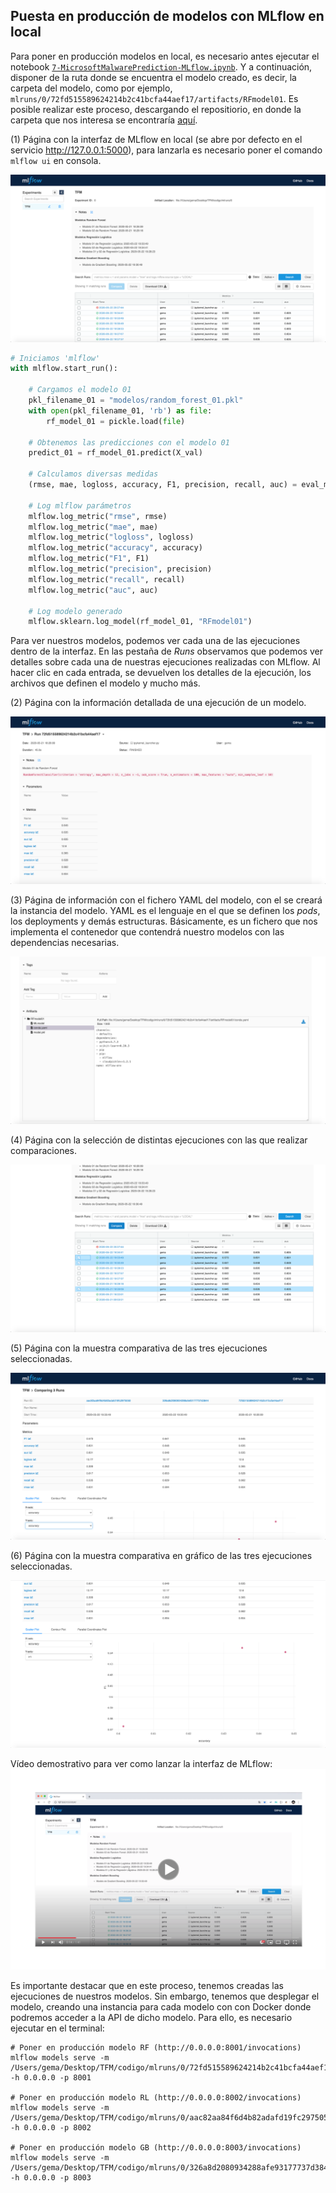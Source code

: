 ## Puesta en producción de modelos con MLflow en local

Para poner en producción modelos en local, es necesario antes ejecutar el notebook [`7-MicrosoftMalwarePrediction-MLflow.ipynb`](https://github.com/Gecofer/TFM_1920/blob/master/notebooks/7-MicrosoftMalwarePrediction-MLflow.ipynb). Y a continuación, disponer de la ruta donde se encuentra el modelo creado, es decir, la carpeta del modelo, como por ejemplo, `mlruns/0/72fd515589624214b2c41bcfa44aef17/artifacts/RFmodel01`. Es posible realizar este proceso, descargando el repositiorio, en donde la carpeta que nos interesa se encontraría [aquí](https://github.com/Gecofer/TFM_1920/tree/master/mlruns/0/326a8d2080934288afe93177737d3844/artifacts/GBmodel).

(1) Página con la interfaz de MLflow en local (se abre por defecto en el servicio http://127.0.0.1:5000), para lanzarla es necesario poner el comando `mlflow ui` en consola.

<p align="center">
  <img src="../docs/imagenes/mlflow/1.png">
</p>

~~~python
# Iniciamos 'mlflow'
with mlflow.start_run():
    
    # Cargamos el modelo 01
    pkl_filename_01 = "modelos/random_forest_01.pkl"
    with open(pkl_filename_01, 'rb') as file:
        rf_model_01 = pickle.load(file)
        
    # Obtenemos las predicciones con el modelo 01  
    predict_01 = rf_model_01.predict(X_val)
    
    # Calculamos diversas medidas
    (rmse, mae, logloss, accuracy, F1, precision, recall, auc) = eval_metricas(y_val, predict_01)

    # Log mlflow parámetros
    mlflow.log_metric("rmse", rmse)
    mlflow.log_metric("mae", mae)
    mlflow.log_metric("logloss", logloss)
    mlflow.log_metric("accuracy", accuracy)
    mlflow.log_metric("F1", F1)
    mlflow.log_metric("precision", precision)
    mlflow.log_metric("recall", recall)
    mlflow.log_metric("auc", auc)

    # Log modelo generado
    mlflow.sklearn.log_model(rf_model_01, "RFmodel01")
~~~

Para ver nuestros modelos, podemos ver cada una de las ejecuciones dentro de la interfaz. En las pestaña de _Runs_ observamos que podemos ver detalles sobre cada una de nuestras ejecuciones realizadas con MLflow. Al hacer clic en cada entrada, se devuelven los detalles de la ejecución, los archivos que definen el modelo y mucho más. 

(2) Página con la información detallada de una ejecución de un modelo.

<p align="center">
  <img src="../docs/imagenes/mlflow/2.png">
</p>

(3) Página de información con el fichero YAML del modelo, con el se creará la instancia del modelo. YAML es el lenguaje en el que se definen los _pods_, los deployments y demás estructuras. Básicamente, es un fichero que nos implementa el contenedor que contendrá nuestro modelos con las dependencias necesarias.

<p align="center">
  <img src="../docs/imagenes/mlflow/3.png">
</p>

(4) Página con la selección de distintas ejecuciones con las que realizar comparaciones.

<p align="center">
  <img src="../docs/imagenes/mlflow/4.png">
</p>

(5) Página con la muestra comparativa de las tres ejecuciones seleccionadas.

<p align="center">
  <img src="../docs/imagenes/mlflow/5.png">
</p>

(6) Página con la muestra comparativa en gráfico de las tres ejecuciones seleccionadas.

<p align="center">
  <img src="../docs/imagenes/mlflow/6.png">
</p>

Vídeo demostrativo para ver como lanzar la interfaz de MLflow: 
[![videoMLflow](https://github.com/Gecofer/TFM_1920/blob/master/docs/imagenes/videoMLflow.png)](https://youtu.be/D9DVMN4F98c)

Es importante destacar que en este proceso, tenemos creadas las ejecuciones de nuestros modelos. Sin embargo, tenemos que desplegar el modelo, creando una instancia para cada modelo con con Docker donde podremos acceder a la API de dicho modelo. Para ello, es necesario ejecutar en el terminal:

~~~
# Poner en producción modelo RF (http://0.0.0.0:8001/invocations)
mlflow models serve -m /Users/gema/Desktop/TFM/codigo/mlruns/0/72fd515589624214b2c41bcfa44aef17/artifacts/RFmodel01 -h 0.0.0.0 -p 8001

# Poner en producción modelo RL (http://0.0.0.0:8002/invocations)
mlflow models serve -m /Users/gema/Desktop/TFM/codigo/mlruns/0/aac82aa84f6d4b82adafd19fc2975050/artifacts/RLmodel01 -h 0.0.0.0 -p 8002

# Poner en producción modelo GB (http://0.0.0.0:8003/invocations)
mlflow models serve -m /Users/gema/Desktop/TFM/codigo/mlruns/0/326a8d2080934288afe93177737d3844/artifacts/GBmodel -h 0.0.0.0 -p 8003
~~~





